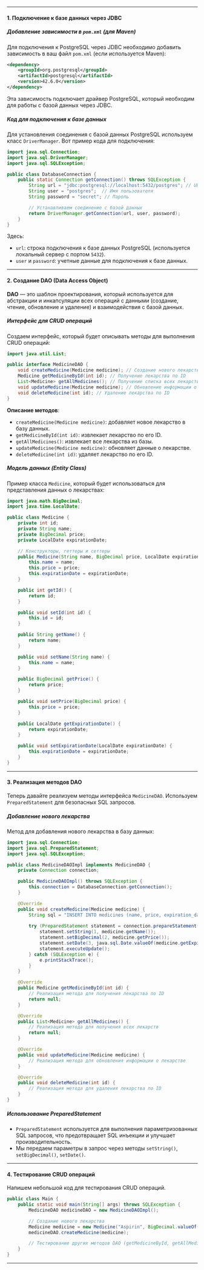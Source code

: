

---

#### **1. Подключение к базе данных через JDBC**

##### **Добавление зависимости в `pom.xml` (для Maven)**

Для подключения к PostgreSQL через JDBC необходимо добавить зависимость в ваш файл `pom.xml` (если используется Maven):

```xml
<dependency>
    <groupId>org.postgresql</groupId>
    <artifactId>postgresql</artifactId>
    <version>42.6.0</version>
</dependency>
```

Эта зависимость подключает драйвер PostgreSQL, который необходим для работы с базой данных через JDBC.

##### **Код для подключения к базе данных**

Для установления соединения с базой данных PostgreSQL используем класс `DriverManager`. Вот пример кода для подключения:

```java
import java.sql.Connection;
import java.sql.DriverManager;
import java.sql.SQLException;

public class DatabaseConnection {
    public static Connection getConnection() throws SQLException {
        String url = "jdbc:postgresql://localhost:5432/postgres"; // URL базы данных
        String user = "postgres";  // Имя пользователя
        String password = "secret"; // Пароль

        // Устанавливаем соединение с базой данных
        return DriverManager.getConnection(url, user, password);
    }
}
```

Здесь:

- `url`: строка подключения к базе данных PostgreSQL (используется локальный сервер с портом `5432`).
- `user` и `password`: учетные данные для подключения к базе данных.

---

#### **2. Создание DAO (Data Access Object)**

**DAO** — это шаблон проектирования, который используется для абстракции и инкапсуляции всех операций с данными (создание, чтение, обновление и удаление) и взаимодействия с базой данных.

##### **Интерфейс для CRUD операций**

Создаем интерфейс, который будет описывать методы для выполнения CRUD операций:

```java
import java.util.List;

public interface MedicineDAO {
    void createMedicine(Medicine medicine); // Создание нового лекарства
    Medicine getMedicineById(int id); // Получение лекарства по ID
    List<Medicine> getAllMedicines(); // Получение списка всех лекарств
    void updateMedicine(Medicine medicine); // Обновление информации о лекарстве
    void deleteMedicine(int id); // Удаление лекарства по ID
}
```

**Описание методов**:

- `createMedicine(Medicine medicine)`: добавляет новое лекарство в базу данных.
- `getMedicineById(int id)`: извлекает лекарство по его ID.
- `getAllMedicines()`: извлекает все лекарства из базы.
- `updateMedicine(Medicine medicine)`: обновляет данные о лекарстве.
- `deleteMedicine(int id)`: удаляет лекарство по его ID.

##### **Модель данных (Entity Class)**

Пример класса `Medicine`, который будет использоваться для представления данных о лекарствах:

```java
import java.math.BigDecimal;
import java.time.LocalDate;

public class Medicine {
    private int id;
    private String name;
    private BigDecimal price;
    private LocalDate expirationDate;

    // Конструкторы, геттеры и сеттеры
    public Medicine(String name, BigDecimal price, LocalDate expirationDate) {
        this.name = name;
        this.price = price;
        this.expirationDate = expirationDate;
    }

    public int getId() {
        return id;
    }

    public void setId(int id) {
        this.id = id;
    }

    public String getName() {
        return name;
    }

    public void setName(String name) {
        this.name = name;
    }

    public BigDecimal getPrice() {
        return price;
    }

    public void setPrice(BigDecimal price) {
        this.price = price;
    }

    public LocalDate getExpirationDate() {
        return expirationDate;
    }

    public void setExpirationDate(LocalDate expirationDate) {
        this.expirationDate = expirationDate;
    }
}
```

---

#### **3. Реализация методов DAO**

Теперь давайте реализуем методы интерфейса `MedicineDAO`. Используем `PreparedStatement` для безопасных SQL запросов.

##### **Добавление нового лекарства**

Метод для добавления нового лекарства в базу данных:

```java
import java.sql.Connection;
import java.sql.PreparedStatement;
import java.sql.SQLException;

public class MedicineDAOImpl implements MedicineDAO {
    private Connection connection;

    public MedicineDAOImpl() throws SQLException {
        this.connection = DatabaseConnection.getConnection();
    }

    @Override
    public void createMedicine(Medicine medicine) {
        String sql = "INSERT INTO medicines (name, price, expiration_date) VALUES (?, ?, ?)";
        
        try (PreparedStatement statement = connection.prepareStatement(sql)) {
            statement.setString(1, medicine.getName());
            statement.setBigDecimal(2, medicine.getPrice());
            statement.setDate(3, java.sql.Date.valueOf(medicine.getExpirationDate())); // Преобразуем LocalDate в SQL Date
            statement.executeUpdate();
        } catch (SQLException e) {
            e.printStackTrace();
        }
    }

    @Override
    public Medicine getMedicineById(int id) {
        // Реализация метода для получения лекарства по ID
        return null;
    }

    @Override
    public List<Medicine> getAllMedicines() {
        // Реализация метода для получения всех лекарств
        return null;
    }

    @Override
    public void updateMedicine(Medicine medicine) {
        // Реализация метода для обновления информации о лекарстве
    }

    @Override
    public void deleteMedicine(int id) {
        // Реализация метода для удаления лекарства по ID
    }
}
```

##### **Использование PreparedStatement**

- `PreparedStatement` используется для выполнения параметризованных SQL запросов, что предотвращает SQL инъекции и улучшает производительность.
- Мы передаем параметры в запрос через методы `setString()`, `setBigDecimal()`, `setDate()`.

---

#### **4. Тестирование CRUD операций**

Напишем небольшой код для тестирования CRUD операций.

```java
public class Main {
    public static void main(String[] args) throws SQLException {
        MedicineDAO medicineDAO = new MedicineDAOImpl();

        // Создание нового лекарства
        Medicine medicine = new Medicine("Aspirin", BigDecimal.valueOf(5.99), LocalDate.of(2025, 12, 31));
        medicineDAO.createMedicine(medicine);

        // Тестирование других методов DAO (getMedicineById, getAllMedicines, updateMedicine, deleteMedicine)
    }
}
```

---

